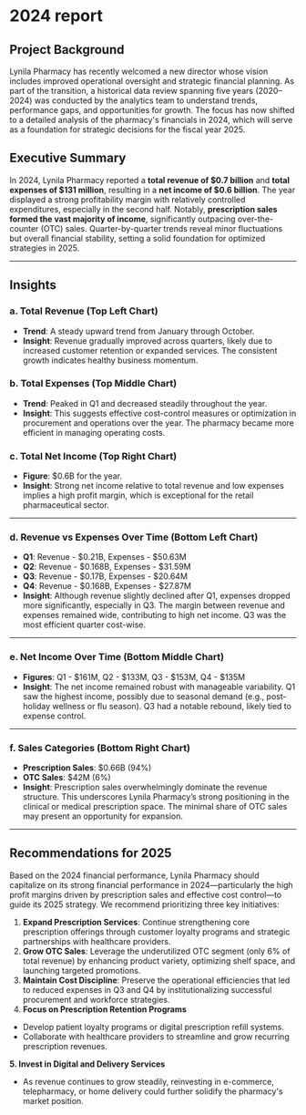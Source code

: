 # 2024 report

## **Project Background**

Lynila Pharmacy has recently welcomed a new director whose vision includes improved operational oversight and strategic financial planning. As part of the transition, a historical data review spanning five years (2020–2024) was conducted by the analytics team to understand trends, performance gaps, and opportunities for growth. The focus has now shifted to a detailed analysis of the pharmacy's financials in 2024, which will serve as a foundation for strategic decisions for the fiscal year 2025.

## **Executive Summary**

In 2024, Lynila Pharmacy reported a **total revenue of $0.7 billion** and **total expenses of $131 million**, resulting in a **net income of $0.6 billion**. The year displayed a strong profitability margin with relatively controlled expenditures, especially in the second half. Notably, **prescription sales formed the vast majority of income**, significantly outpacing over-the-counter (OTC) sales. Quarter-by-quarter trends reveal minor fluctuations but overall financial stability, setting a solid foundation for optimized strategies in 2025.

---

## **Insights**

### **a. Total Revenue (Top Left Chart)**

- **Trend**: A steady upward trend from January through October.
- **Insight**: Revenue gradually improved across quarters, likely due to increased customer retention or expanded services. The consistent growth indicates healthy business momentum.

### **b. Total Expenses (Top Middle Chart)**

- **Trend**: Peaked in Q1 and decreased steadily throughout the year.
- **Insight**: This suggests effective cost-control measures or optimization in procurement and operations over the year. The pharmacy became more efficient in managing operating costs.

### **c. Total Net Income (Top Right Chart)**

- **Figure**: $0.6B for the year.
- **Insight**: Strong net income relative to total revenue and low expenses implies a high profit margin, which is exceptional for the retail pharmaceutical sector.

---

### **d. Revenue vs Expenses Over Time (Bottom Left Chart)**

- **Q1**: Revenue - $0.21B, Expenses - $50.63M
- **Q2**: Revenue - $0.168B, Expenses - $31.59M
- **Q3**: Revenue - $0.17B, Expenses - $20.64M
- **Q4**: Revenue - $0.168B, Expenses - $27.87M
- **Insight**: Although revenue slightly declined after Q1, expenses dropped more significantly, especially in Q3. The margin between revenue and expenses remained wide, contributing to high net income. Q3 was the most efficient quarter cost-wise.

---

### **e. Net Income Over Time (Bottom Middle Chart)**

- **Figures**: Q1 - $161M, Q2 - $133M, Q3 - $153M, Q4 - $135M
- **Insight**: The net income remained robust with manageable variability. Q1 saw the highest income, possibly due to seasonal demand (e.g., post-holiday wellness or flu season). Q3 had a notable rebound, likely tied to expense control.

---

### **f. Sales Categories (Bottom Right Chart)**

- **Prescription Sales**: $0.66B (94%)
- **OTC Sales**: $42M (6%)
- **Insight**: Prescription sales overwhelmingly dominate the revenue structure. This underscores Lynila Pharmacy’s strong positioning in the clinical or medical prescription space. The minimal share of OTC sales may present an opportunity for expansion.

---

## **Recommendations for 2025**

Based on the 2024 financial performance, Lynila Pharmacy should capitalize on its strong financial performance in 2024—particularly the high profit margins driven by prescription sales and effective cost control—to guide its 2025 strategy. We recommend prioritizing three key initiatives:

1. **Expand Prescription Services**: Continue strengthening core prescription offerings through customer loyalty programs and strategic partnerships with healthcare providers.
2. **Grow OTC Sales**: Leverage the underutilized OTC segment (only 6% of total revenue) by enhancing product variety, optimizing shelf space, and launching targeted promotions.
3. **Maintain Cost Discipline**: Preserve the operational efficiencies that led to reduced expenses in Q3 and Q4 by institutionalizing successful procurement and workforce strategies.
4.  **Focus on Prescription Retention Programs**
- Develop patient loyalty programs or digital prescription refill systems.
- Collaborate with healthcare providers to streamline and grow recurring prescription revenues.

 **5. Invest in Digital and Delivery Services**

- As revenue continues to grow steadily, reinvesting in e-commerce, telepharmacy, or home delivery could further solidify the pharmacy's market position.